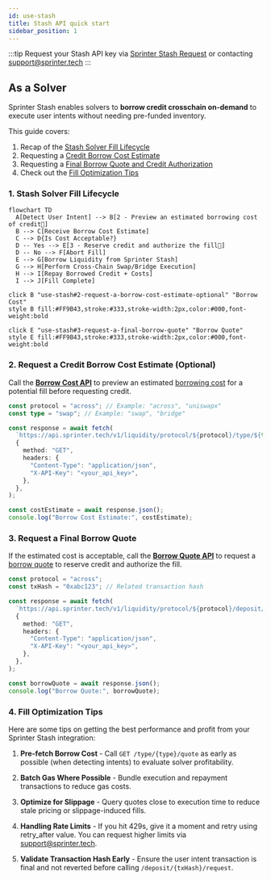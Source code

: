 ```yaml
---
id: use-stash
title: Stash API quick start
sidebar_position: 1
---
```


:::tip
Request your Stash API key via [Sprinter Stash Request](https://forms.gle/kgpcQK722Ley2gke7) or contacting support@sprinter.tech
:::

## As a Solver

Sprinter Stash enables solvers to **borrow credit crosschain on-demand** to execute user intents without needing pre-funded inventory.

This guide covers:

1. Recap of the [Stash Solver Fill Lifecycle](use-stash#1-stash-solver-fill-lifecycle)
2. Requesting a [Credit Borrow Cost Estimate](use-stash#2-request-a-borrow-cost-estimate-optional)
3. Requesting a [Final Borrow Quote and Credit Authorization](use-stash#3-request-a-final-borrow-quote)
4. Check out the [Fill Optimization Tips](use-stash#4-fill-optimization-tips)

### 1. Stash Solver Fill Lifecycle

<div style={{ display: "flex", justifyContent: "center" }}>

```mermaid
flowchart TD
  A[Detect User Intent] --> B[2 - Preview an estimated borrowing cost of credit🔗]
  B --> C[Receive Borrow Cost Estimate]
  C --> D{Is Cost Acceptable?}
  D -- Yes --> E[3 - Reserve credit and authorize the fill🔗]
  D -- No --> F[Abort Fill]
  E --> G[Borrow Liquidity from Sprinter Stash]
  G --> H[Perform Cross-Chain Swap/Bridge Execution]
  H --> I[Repay Borrowed Credit + Costs]
  I --> J[Fill Complete]

click B "use-stash#2-request-a-borrow-cost-estimate-optional" "Borrow Cost"
style B fill:#FF9B43,stroke:#333,stroke-width:2px,color:#000,font-weight:bold

click E "use-stash#3-request-a-final-borrow-quote" "Borrow Quote"
style E fill:#FF9B43,stroke:#333,stroke-width:2px,color:#000,font-weight:bold

```

</div>

### 2. Request a Credit Borrow Cost Estimate (Optional)

Call the [**Borrow Cost API**](borrow-cost-api) to preview an estimated [borrowing cost](/glossary#46-borrow-cost) for a potential fill before requesting credit.

```ts title="Fetch Borrow Cost Estimate"
const protocol = "across"; // Example: "across", "uniswapx"
const type = "swap"; // Example: "swap", "bridge"

const response = await fetch(
  `https://api.sprinter.tech/v1/liquidity/protocol/${protocol}/type/${type}/quote`,
  {
    method: "GET",
    headers: {
      "Content-Type": "application/json",
      "X-API-Key": "<your_api_key>",
    },
  },
);

const costEstimate = await response.json();
console.log("Borrow Cost Estimate:", costEstimate);
```

### 3. Request a Final Borrow Quote

If the estimated cost is acceptable, call the [**Borrow Quote API**](borrow-quote-api) to request a [borrow quote](/glossary#47-borrow-quote) to reserve credit and authorize the fill.

```ts title="Request Final Borrow Quote"
const protocol = "across";
const txHash = "0xabc123"; // Related transaction hash

const response = await fetch(
  `https://api.sprinter.tech/v1/liquidity/protocol/${protocol}/deposit/${txHash}/request`,
  {
    method: "GET",
    headers: {
      "Content-Type": "application/json",
      "X-API-Key": "<your_api_key>",
    },
  },
);

const borrowQuote = await response.json();
console.log("Borrow Quote:", borrowQuote);
```

### 4. Fill Optimization Tips

Here are some tips on getting the best performance and profit from your Sprinter Stash integration:

1. **Pre-fetch Borrow Cost** - Call `GET /type/{type}/quote` as early as possible (when detecting intents) to evaluate solver profitability.

2. **Batch Gas Where Possible** - Bundle execution and repayment transactions to reduce gas costs.

3. **Optimize for Slippage** - Query quotes close to execution time to reduce stale pricing or slippage-induced fills.

4. **Handling Rate Limits** - If you hit 429s, give it a moment and retry using retry_after value. You can request higher limits via support@sprinter.tech.

5. **Validate Transaction Hash Early** - Ensure the user intent transaction is final and not reverted before calling `/deposit/{txHash}/request`.
